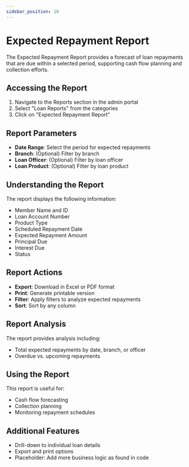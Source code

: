 ```yaml
---
sidebar_position: 10
---
```


# Expected Repayment Report

The Expected Repayment Report provides a forecast of loan repayments that are due within a selected period, supporting cash flow planning and collection efforts.

## Accessing the Report

1. Navigate to the Reports section in the admin portal
2. Select "Loan Reports" from the categories
3. Click on "Expected Repayment Report"

## Report Parameters

- **Date Range**: Select the period for expected repayments
- **Branch**: (Optional) Filter by branch
- **Loan Officer**: (Optional) Filter by loan officer
- **Loan Product**: (Optional) Filter by loan product

## Understanding the Report

The report displays the following information:

- Member Name and ID
- Loan Account Number
- Product Type
- Scheduled Repayment Date
- Expected Repayment Amount
- Principal Due
- Interest Due
- Status

## Report Actions

- **Export**: Download in Excel or PDF format
- **Print**: Generate printable version
- **Filter**: Apply filters to analyze expected repayments
- **Sort**: Sort by any column

## Report Analysis

The report provides analysis including:
- Total expected repayments by date, branch, or officer
- Overdue vs. upcoming repayments

## Using the Report

This report is useful for:
- Cash flow forecasting
- Collection planning
- Monitoring repayment schedules

## Additional Features

- Drill-down to individual loan details
- Export and print options
- Placeholder: Add more business logic as found in code 